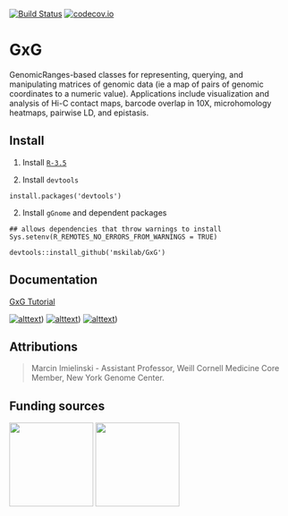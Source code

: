 [![Build Status](https://travis-ci.org/mskilab/GxG.svg?branch=master)](https://travis-ci.org/mskilab/GxG)
[![codecov.io](https://img.shields.io/codecov/c/github/mskilab/GxG.svg)](https://codecov.io/github/mskilab/GxG?branch=master)

# GxG

  GenomicRanges-based classes for representing, querying, and manipulating
  matrices of genomic data (ie a map of pairs of genomic coordinates to a
  numeric value).  Applications include visualization and analysis of Hi-C
  contact maps, barcode overlap in 10X, microhomology heatmaps, pairwise LD, and
  epistasis. 
  
## Install

1. Install [`R-3.5`](https://www.r-project.org/)

2. Install `devtools`

```{r}
install.packages('devtools')
```
2. Install `gGnome` and dependent packages

```{r}
## allows dependencies that throw warnings to install
Sys.setenv(R_REMOTES_NO_ERRORS_FROM_WARNINGS = TRUE)

devtools::install_github('mskilab/GxG')
```

Documentation 
------------

[GxG Tutorial](http://mskilab.com/GxG/tutorial.html)

[![alttext](http://mskilab.com/GxG/example.jpg)](http://mskilab.com/GxG/tutorial.html))
[![alttext](http://mskilab.com/GxG/example2.jpg)](http://mskilab.com/GxG/tutorial.html))
[![alttext](http://mskilab.com/GxG/example3.jpg)](http://mskilab.com/GxG/tutorial.html))

<!---
[GxG Developer Reference](docs/reference.md)
-->


<div id="attributions"/>

Attributions
------------
> Marcin Imielinski - Assistant Professor, Weill Cornell Medicine
> Core Member, New York Genome Center.

Funding sources
------------

<img
src="https://static1.squarespace.com/static/562537a8e4b0bbf0e0b819f1/5ad81984575d1f7d69517350/5ad819f02b6a28750f79597c/1524111879079/DDCF.jpeg?format=1500w"
height="150" class ="center"> <img
src="https://static1.squarespace.com/static/562537a8e4b0bbf0e0b819f1/5ad81984575d1f7d69517350/5ad819b8aa4a996c2d584594/1524111841815/BWF.png?format=500w"
height="150" class ="center">




```
